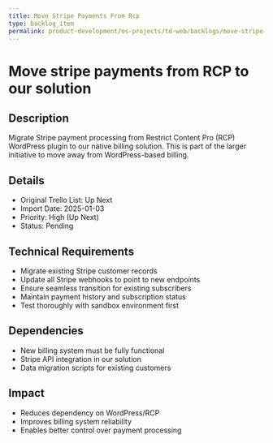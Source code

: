 ```yaml
---
title: Move Stripe Payments From Rcp
type: backlog_item
permalink: product-development/os-projects/td-web/backlogs/move-stripe-payments-from-rcp
---
```


# Move stripe payments from RCP to our solution

## Description
Migrate Stripe payment processing from Restrict Content Pro (RCP) WordPress plugin to our native billing solution. This is part of the larger initiative to move away from WordPress-based billing.

## Details
- Original Trello List: Up Next
- Import Date: 2025-01-03
- Priority: High (Up Next)
- Status: Pending

## Technical Requirements
- Migrate existing Stripe customer records
- Update all Stripe webhooks to point to new endpoints
- Ensure seamless transition for existing subscribers
- Maintain payment history and subscription status
- Test thoroughly with sandbox environment first

## Dependencies
- New billing system must be fully functional
- Stripe API integration in our solution
- Data migration scripts for existing customers

## Impact
- Reduces dependency on WordPress/RCP
- Improves billing system reliability
- Enables better control over payment processing
